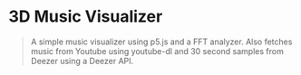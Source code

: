 # 3D Music Visualizer

> A simple music visualizer using p5.js and a FFT analyzer. Also fetches music from Youtube using youtube-dl and 30 second samples from Deezer using a Deezer API.
